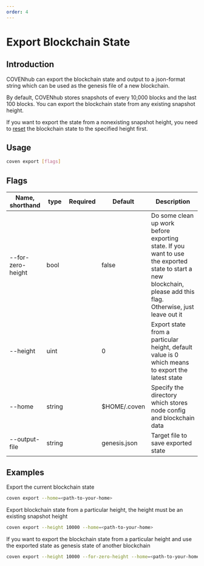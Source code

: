 ```yaml
---
order: 4
---
```


# Export Blockchain State

## Introduction

COVENhub can export the blockchain state and output to a json-format string which can be used as the genesis file of a new blockchain.

By default, COVENhub stores snapshots of every 10,000 blocks and the last 100 blocks. You can export the blockchain state from any existing snapshot height.

If you want to export the state from a nonexisting snapshot height, you need to [reset](local-testnet.md#coven-reset) the blockchain state to the specified height first.

## Usage

```bash
coven export [flags]
```

## Flags

| Name, shorthand   | type   | Required | Default      | Description                                                                                                                                                       |
| ----------------- | ------ | -------- | ------------ | ----------------------------------------------------------------------------------------------------------------------------------------------------------------- |
| --for-zero-height | bool   |          | false        | Do some clean up work before exporting state. If you want to use the exported state to start a new blockchain, please add this flag. Otherwise, just leave out it |
| --height          | uint   |          | 0            | Export state from a particular height, default value is 0 which means to export the latest state                                                                  |
| --home            | string |          | $HOME/.coven  | Specify the directory which stores node config and blockchain data                                                                                                |
| --output-file     | string |          | genesis.json | Target file to save exported state                                                                                                                                |

## Examples

Export the current blockchain state

```bash
coven export --home=<path-to-your-home>
```

Export blockchain state from a particular height, the height must be an existing snapshot height

```bash
coven export --height 10000 --home=<path-to-your-home>
```

If you want to export the blockchain state from a particular height and use the exported state as genesis state of another blockchain

```bash
coven export --height 10000 --for-zero-height --home=<path-to-your-home>
```
